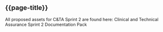 ## {{page-title}}

All proposed assets for C&TA Sprint 2 are found here:  <a>Clinical and Technical Assurance Sprint 2 Documentation Pack</a>